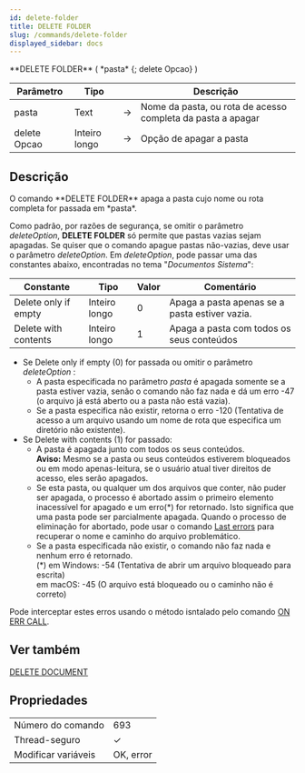 ```yaml
---
id: delete-folder
title: DELETE FOLDER
slug: /commands/delete-folder
displayed_sidebar: docs
---
```


<!--REF #_command_.DELETE FOLDER.Syntax-->**DELETE FOLDER** ( *pasta* {; delete Opcao} )<!-- END REF-->
<!--REF #_command_.DELETE FOLDER.Params-->
| Parâmetro | Tipo |  | Descrição |
| --- | --- | --- | --- |
| pasta | Text | &#8594;  | Nome da pasta, ou rota de acesso completa da pasta a apagar |
| delete Opcao | Inteiro longo | &#8594;  | Opção de apagar a pasta |

<!-- END REF-->

## Descrição 

<!--REF #_command_.DELETE FOLDER.Summary-->O comando **DELETE FOLDER** apaga a pasta cujo nome ou rota completa for passada em *pasta*.<!-- END REF--> 

Como padrão, por razões de segurança, se omitir o parâmetro *deleteOption*, **DELETE FOLDER** só permite que pastas vazias sejam apagadas. Se quiser que o comando apague pastas não-vazias, deve usar o parâmetro *deleteOption*. Em *deleteOption*, pode passar uma das constantes abaixo, encontradas no tema "*Documentos Sistema*":

| Constante            | Tipo          | Valor | Comentário                                     |
| -------------------- | ------------- | ----- | ---------------------------------------------- |
| Delete only if empty | Inteiro longo | 0     | Apaga a pasta apenas se a pasta estiver vazia. |
| Delete with contents | Inteiro longo | 1     | Apaga a pasta com todos os seus conteúdos      |

* Se Delete only if empty (0) for passada ou omitir o parâmetro *deleteOption* :  
   * A pasta especificada no parâmetro *pasta* é apagada somente se a pasta estiver vazia, senão o comando não faz nada e dá um erro -47 (o arquivo já está aberto ou a pasta não está vazia).  
   * Se a pasta especifica não existir, retorna o erro -120 (Tentativa de acesso a um arquivo usando um nome de rota que especifica um diretório não existente).
* Se Delete with contents (1) for passado:  
   * A pasta é apagada junto com todos os seus conteúdos.  
   **Aviso:** Mesmo se a pasta ou seus conteúdos estiverem bloqueados ou em modo apenas-leitura, se o usuário atual tiver direitos de acesso, eles serão apagados.  
   * Se esta pasta, ou qualquer um dos arquivos que conter, não puder ser apagada, o processo é abortado assim o primeiro elemento inacessível for apagado e um erro(\*) for retornado. Isto significa que uma pasta pode ser parcialmente apagada. Quando o processo de eliminação for abortado, pode usar o comando [Last errors](last-errors.md)  para recuperar o nome e caminho do arquivo problemático.  
   * Se a pasta especificada não existir, o comando não faz nada e nenhum erro é retornado.  
   (\*) em Windows: -54 (Tentativa de abrir um arquivo bloqueado para escrita)  
   em macOS: -45 (O arquivo está bloqueado ou o caminho não é correto)

Pode interceptar estes erros usando o método isntalado pelo comando [ON ERR CALL](on-err-call.md).

## Ver também 

  
[DELETE DOCUMENT](delete-document.md)  

## Propriedades

|  |  |
| --- | --- |
| Número do comando | 693 |
| Thread-seguro | &check; |
| Modificar variáveis | OK, error |


